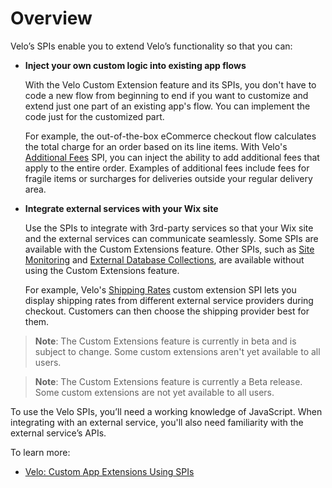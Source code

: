 # Overview

Velo’s SPIs enable you to extend Velo’s functionality so that you can: 

+ **Inject your own custom logic into existing app flows**

   With the Velo Custom Extension feature and its SPIs, you don't have to code a new flow from beginning to end if you want to customize and extend just one part of an existing app's flow. You can implement the code just for the customized part.
   
   For example, the out-of-the-box eCommerce checkout flow calculates the total charge for an order based on its line items. With Velo's [Additional Fees](https://www.wix.com/velo/reference/spis/ecom-additional-fees) SPI, you can inject the ability to add additional fees that apply to the entire order. Examples of additional fees include fees for fragile items or surcharges for deliveries outside your regular delivery area.

+ **Integrate external services with your Wix site**

  Use the SPIs to integrate with 3rd-party services so that your Wix site and the external services can communicate seamlessly. Some SPIs are available with the Custom Extensions feature. Other SPIs, such as [Site Monitoring](https://www.wix.com/velo/reference/spis/getting-started/site-monitoring) and [External Database Collections](https://www.wix.com/velo/reference/spis/getting-started/external-database-collections), are available without using the Custom Extensions feature.
  
  For example, Velo's [Shipping Rates](https://www.wix.com/velo/reference/spis/ecom-shipping-rates) custom extension SPI lets you display shipping rates from different external service providers during checkout. Customers can then choose the shipping provider best for them. 

>**Note**: The Custom Extensions feature is currently in beta and is subject to change. Some custom extensions aren't yet available to all users.

>**Note**: The Custom Extensions feature is currently a Beta release. Some custom extensions are not yet available to all users.

To use the Velo SPIs, you’ll need a working knowledge of JavaScript. When integrating with an external service, you'll also need familiarity with the external service’s APIs.

To learn more: 
+ [Velo: Custom App Extensions Using SPIs](https://support.wix.com/en/article/velo-custom-business-app-extensions-using-spis-beta)